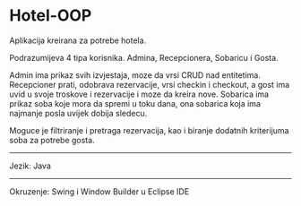 # Hotel-OOP
<p>Aplikacija kreirana za potrebe hotela.</p>
<p>Podrazumijeva 4 tipa korisnika. Admina, Recepcionera, Sobaricu i Gosta.</p>
<p>Admin ima prikaz svih izvjestaja, moze da vrsi CRUD nad entitetima. Recepcioner prati, odobrava rezervacije, vrsi checkin i checkout, a gost ima uvid u svoje troskove i rezervacije i moze da kreira nove. Sobarica ima prikaz soba koje mora da spremi u toku dana, ona sobarica koja ima najmanje posla uvijek dobija sledecu.
  <p>Moguce je filtriranje i pretraga rezervacija, kao i biranje dodatnih kriterijuma soba za potrebe gosta.</p>
  <hr>
Jezik: Java
</hr>
<hr>
  Okruzenje: Swing i Window Builder u Eclipse IDE
</hr>
